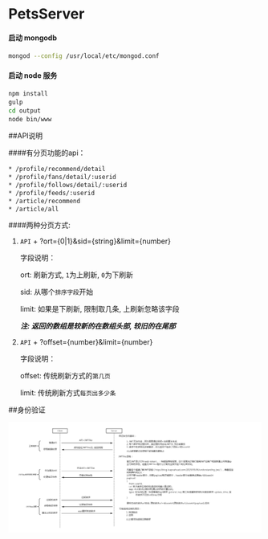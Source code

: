 PetsServer
==========

#### 启动 mongodb

``` bash
mongod --config /usr/local/etc/mongod.conf
```

#### 启动 node 服务
``` bash
npm install
gulp
cd output
node bin/www
```

##API说明

####有分页功能的api：

    * /profile/recommend/detail
    * /profile/fans/detail/:userid
    * /profile/follows/detail/:userid
    * /profile/feeds/:userid
    * /article/recommend
    * /article/all

####两种分页方式:

1. `API` + ?ort={0|1}&sid={string}&limit={number}

    字段说明：
    
    ort: 刷新方式, `1`为上刷新, `0`为下刷新
    
    sid: 从哪个`排序字段`开始
    
    limit: 如果是下刷新, 限制取几条, 上刷新忽略该字段
    
    ***注: 返回的数组是较新的在数组头部, 较旧的在尾部***
        
2.  `API` + ?offset={number}&limit={number}

    字段说明：
    
    offset: 传统刷新方式的`第几页`
    
    limit: 传统刷新方式`每页出多少条`

##身份验证

 ![image](https://github.com/yangfan44777/pet_server/raw/master/aut.png)
